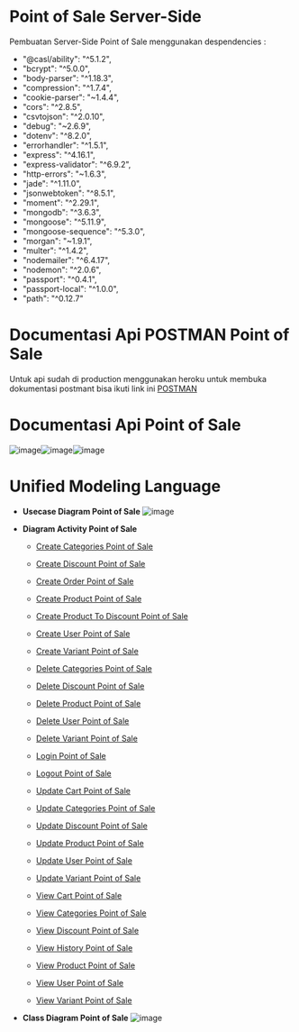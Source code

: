 # **Point of Sale Server-Side**

Pembuatan Server-Side Point of Sale menggunakan despendencies :

- "@casl/ability": "^5.1.2",
- "bcrypt": "^5.0.0",
- "body-parser": "^1.18.3",
- "compression": "^1.7.4",
- "cookie-parser": "~1.4.4",
- "cors": "^2.8.5",
- "csvtojson": "^2.0.10",
- "debug": "~2.6.9",
- "dotenv": "^8.2.0",
- "errorhandler": "^1.5.1",
- "express": "^4.16.1",
- "express-validator": "^6.9.2",
- "http-errors": "~1.6.3",
- "jade": "^1.11.0",
- "jsonwebtoken": "^8.5.1",
- "moment": "^2.29.1",
- "mongodb": "^3.6.3",
- "mongoose": "^5.11.9",
- "mongoose-sequence": "^5.3.0",
- "morgan": "~1.9.1",
- "multer": "^1.4.2",
- "nodemailer": "^6.4.17",
- "nodemon": "^2.0.6",
- "passport": "^0.4.1",
- "passport-local": "^1.0.0",
- "path": "^0.12.7"

# **Documentasi Api POSTMAN Point of Sale**
Untuk api sudah di production menggunakan heroku
untuk membuka dokumentasi postmant bisa ikuti link ini [POSTMAN](https://documenter.getpostman.com/view/13931981/TW6wJU5V)
# **Documentasi Api Point of Sale**
![image](https://user-images.githubusercontent.com/33290851/109778881-ed3a5280-7c37-11eb-9f10-37aef19a931b.png)![image](https://user-images.githubusercontent.com/33290851/109778948-04794000-7c38-11eb-9177-361e29373b31.png)![image](https://user-images.githubusercontent.com/33290851/109911966-b3238c00-7cdd-11eb-80d6-950e42b24087.png)

# **Unified Modeling Language**

- **Usecase Diagram Point of Sale**
![image](https://user-images.githubusercontent.com/33290851/109911376-8fac1180-7cdc-11eb-98fa-6677e88d2e67.png)


- **Diagram Activity Point of Sale**

  - [Create Categories Point of Sale](https://viewer.diagrams.net/?highlight=0000ff&edit=_blank&layers=1&nav=1&title=Diagram%20Activity%20Create%20Categories%20Point%20of%20Sale#Uhttps%3A%2F%2Fdrive.google.com%2Fuc%3Fid%3D1cEqNgrT_LFJy6y_LwTATAQ790XfHpD2L%26export%3Ddownload)

  - [Create Discount Point of Sale](https://viewer.diagrams.net/?highlight=0000ff&edit=_blank&layers=1&nav=1&title=Diagram%20Activity%20Create%20Discount%20Point%20of%20Sale#Uhttps%3A%2F%2Fdrive.google.com%2Fuc%3Fid%3D18DDsJBunOBeQeU9E2U7SeYf17lY7M6GZ%26export%3Ddownload)

  - [Create Order Point of Sale](https://viewer.diagrams.net/?highlight=0000ff&edit=_blank&layers=1&nav=1&title=Diagram%20Activity%20Create%20Order%20Point%20of%20Sale#Uhttps%3A%2F%2Fdrive.google.com%2Fuc%3Fid%3D1UPaONq3VDnK_fE72JdUO56_7jbm2iW_k%26export%3Ddownload)

  - [Create Product Point of Sale](https://viewer.diagrams.net/?highlight=0000ff&edit=_blank&layers=1&nav=1&title=Diagram%20Activity%20Create%20Product%20Point%20of%20Sale#Uhttps%3A%2F%2Fdrive.google.com%2Fuc%3Fid%3D1CIH32X-x3olx37SFj3OLW-SeO3uSikr3%26export%3Ddownload)

  - [Create Product To Discount Point of Sale](https://viewer.diagrams.net/?highlight=0000ff&edit=_blank&layers=1&nav=1&title=Diagram%20Activity%20Create%20Product%20To%20Discount%20Point%20of%20Sale#Uhttps%3A%2F%2Fdrive.google.com%2Fuc%3Fid%3D1UgxvhLSg0d_oWQvyT2AflzrtbC7yguPe%26export%3Ddownload)

  - [Create User Point of Sale](https://viewer.diagrams.net/?highlight=0000ff&edit=_blank&layers=1&nav=1&title=Diagram%20Activity%20Create%20User%20Point%20of%20Sale#Uhttps%3A%2F%2Fdrive.google.com%2Fuc%3Fid%3D1IsZzJnrPTvSWRKxYA_6HtQYOAu_FNGYq%26export%3Ddownload)

  - [Create Variant Point of Sale](https://viewer.diagrams.net/?highlight=0000ff&edit=_blank&layers=1&nav=1&title=Diagram%20Activity%20Create%20Variant%20Point%20of%20Sale#Uhttps%3A%2F%2Fdrive.google.com%2Fuc%3Fid%3D1qhaaBCCpQYL-4xgcFEYA-d8bRgtje91W%26export%3Ddownload)

  - [Delete Categories Point of Sale](https://viewer.diagrams.net/?highlight=0000ff&edit=_blank&layers=1&nav=1&title=Diagram%20Activity%20Delete%20Categories%20Point%20of%20Sale#Uhttps%3A%2F%2Fdrive.google.com%2Fuc%3Fid%3D1cKGfFkSdZeleoIHRX-lMLGrgIqj788Y5%26export%3Ddownload)

  - [Delete Discount Point of Sale](https://viewer.diagrams.net/?highlight=0000ff&edit=_blank&layers=1&nav=1&title=Diagram%20Activity%20Delete%20Discount%20Point%20of%20Sale#Uhttps%3A%2F%2Fdrive.google.com%2Fuc%3Fid%3D1gCJ8Q_D5FJMnT4qkvHJxGx5jAuUoPrBe%26export%3Ddownload)

  - [Delete Product Point of Sale](https://viewer.diagrams.net/?highlight=0000ff&edit=_blank&layers=1&nav=1&title=Diagram%20Activity%20Delete%20Product%20Point%20of%20Sale#Uhttps%3A%2F%2Fdrive.google.com%2Fuc%3Fid%3D1zHY3UZFtGFonVRpwoM_yq1P3a6X-hReZ%26export%3Ddownload)

  - [Delete User Point of Sale](https://viewer.diagrams.net/?highlight=0000ff&edit=_blank&layers=1&nav=1&title=Diagram%20Activity%20Delete%20User%20Point%20of%20Sale#Uhttps%3A%2F%2Fdrive.google.com%2Fuc%3Fid%3D1phfeKspO_1SUwbX6arfjHg1kzcC2Dkg1%26export%3Ddownload)

  - [Delete Variant Point of Sale](https://viewer.diagrams.net/?highlight=0000ff&edit=_blank&layers=1&nav=1&title=Diagram%20Activity%20Delete%20Variant%20Point%20of%20Sale#Uhttps%3A%2F%2Fdrive.google.com%2Fuc%3Fid%3D1NH5quLG26IN4lYA2hP5dvq1WtyqaQFem%26export%3Ddownload)

  - [Login Point of Sale](https://viewer.diagrams.net/?highlight=0000ff&edit=_blank&layers=1&nav=1&title=Diagram%20Activity%20Login%20Point%20of%20Sale#Uhttps%3A%2F%2Fdrive.google.com%2Fuc%3Fid%3D1kcqVhsmlW3n71x1UWGvDk_4WuOapojG4%26export%3Ddownload)

  - [Logout Point of Sale](https://viewer.diagrams.net/?highlight=0000ff&edit=_blank&layers=1&nav=1&title=Diagram%20Activity%20Logout%20Point%20of%20Sale#Uhttps%3A%2F%2Fdrive.google.com%2Fuc%3Fid%3D1kGuok4zoSRo2S-Ch8Rx_OZAMzV1FVvPv%26export%3Ddownload)

  - [Update Cart Point of Sale](https://viewer.diagrams.net/?highlight=0000ff&edit=_blank&layers=1&nav=1&title=Diagram%20Activity%20Update%20Cart%20Point%20of%20Sale#Uhttps%3A%2F%2Fdrive.google.com%2Fuc%3Fid%3D1YR_8zFcr-EibBnsI81Q7rVX9ed0rwg-W%26export%3Ddownload)

  - [Update Categories Point of Sale](https://viewer.diagrams.net/?highlight=0000ff&edit=_blank&layers=1&nav=1&title=Diagram%20Activity%20Update%20Categories%20Point%20of%20Sale#Uhttps%3A%2F%2Fdrive.google.com%2Fuc%3Fid%3D1V-xmTjwNkZ746MTc7ROXsLEMPJW96LvD%26export%3Ddownload)

  - [Update Discount Point of Sale](https://viewer.diagrams.net/?highlight=0000ff&edit=_blank&layers=1&nav=1&title=Diagram%20Activity%20Update%20Discount%20Point%20of%20Sale#Uhttps%3A%2F%2Fdrive.google.com%2Fuc%3Fid%3D1Ik72VK8UVGqKtQWfnul6QnmXSrtq0HPq%26export%3Ddownload)

  - [Update Product Point of Sale](https://viewer.diagrams.net/?highlight=0000ff&edit=_blank&layers=1&nav=1&title=Diagram%20Activity%20Update%20Product%20Point%20of%20Sale#Uhttps%3A%2F%2Fdrive.google.com%2Fuc%3Fid%3D1s41x29BtE5ecX6nMv5hyyCc7uAGK59ec%26export%3Ddownload)

  - [Update User Point of Sale](https://viewer.diagrams.net/?highlight=0000ff&edit=_blank&layers=1&nav=1&title=Diagram%20Activity%20Update%20User%20Point%20of%20Sale#Uhttps%3A%2F%2Fdrive.google.com%2Fuc%3Fid%3D1Y0JnK6WbVI5mZ5k_AESw6r4PpWpvKX5G%26export%3Ddownload)

  - [Update Variant Point of Sale](https://viewer.diagrams.net/?highlight=0000ff&edit=_blank&layers=1&nav=1&title=Diagram%20Activity%20Update%20Variant%20Point%20of%20Sale#Uhttps%3A%2F%2Fdrive.google.com%2Fuc%3Fid%3D1P-DCoQV6wybsFMXpVty_sSMC9Uvo6Eq5%26export%3Ddownload)

  - [View Cart Point of Sale](https://viewer.diagrams.net/?highlight=0000ff&edit=_blank&layers=1&nav=1&title=Diagram%20Activity%20View%20Cart%20Point%20of%20Sale#Uhttps%3A%2F%2Fdrive.google.com%2Fuc%3Fid%3D1NjZsWSwdG1wBKKVbOJ9B6SGCL2h-wwu5%26export%3Ddownload)

  - [View Categories Point of Sale](https://viewer.diagrams.net/?highlight=0000ff&edit=_blank&layers=1&nav=1&title=Diagram%20Activity%20View%20Categories%20Point%20of%20Sale#Uhttps%3A%2F%2Fdrive.google.com%2Fuc%3Fid%3D1jFYa2sqMtJD-kkwG1rt4TScS0LKflADr%26export%3Ddownload)

  - [View Discount Point of Sale](https://viewer.diagrams.net/?highlight=0000ff&edit=_blank&layers=1&nav=1&title=Diagram%20Activity%20View%20Discount%20Point%20of%20Sale#Uhttps%3A%2F%2Fdrive.google.com%2Fuc%3Fid%3D1CWts9fuAREbdN6tsJJGUCpxF01H4c5xt%26export%3Ddownload)

  - [View History Point of Sale](https://viewer.diagrams.net/?highlight=0000ff&edit=_blank&layers=1&nav=1&title=Diagram%20Activity%20View%20History%20Point%20of%20Sale#Uhttps%3A%2F%2Fdrive.google.com%2Fuc%3Fid%3D1GTLPSQ24j8AQub_8gVt7BgchDiO3nNUz%26export%3Ddownload)

  - [View Product Point of Sale](https://viewer.diagrams.net/?highlight=0000ff&edit=_blank&layers=1&nav=1&title=Diagram%20Activity%20View%20Product%20Point%20of%20Sale#Uhttps%3A%2F%2Fdrive.google.com%2Fuc%3Fid%3D1sAKQt5qYDeSlumJhEBSFd8z1j47zEwvC%26export%3Ddownload)

  - [View User Point of Sale](https://viewer.diagrams.net/?highlight=0000ff&edit=_blank&layers=1&nav=1&title=Diagram%20Activity%20View%20User%20Point%20of%20Sale#Uhttps%3A%2F%2Fdrive.google.com%2Fuc%3Fid%3D1Htc9vWYoKVuPiBuUXbm5nUGwu05n3_1Z%26export%3Ddownload)

  - [View Variant Point of Sale](https://viewer.diagrams.net/?highlight=0000ff&edit=_blank&layers=1&nav=1&title=Diagram%20Activity%20View%20Variant%20Point%20of%20Sale#Uhttps%3A%2F%2Fdrive.google.com%2Fuc%3Fid%3D1phRGibz4JgJsuVi8qelotC00NoD-RBZC%26export%3Ddownload)

- **Class Diagram Point of Sale**
![image](https://user-images.githubusercontent.com/33290851/109775429-148f2080-7c34-11eb-869f-76d3464052a2.png)

